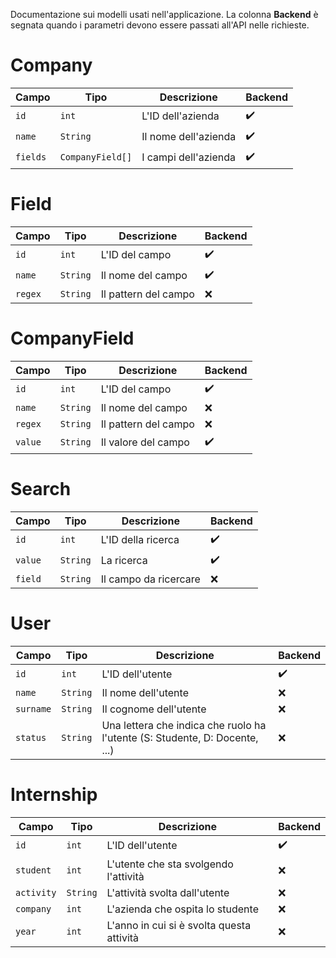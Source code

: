 Documentazione sui modelli usati nell'applicazione. La colonna **Backend** è segnata quando i parametri devono essere passati all'API nelle richieste.

# Company

| Campo | Tipo | Descrizione | Backend |
|-|-|-|-|
| `id` | `int` | L'ID dell'azienda | :heavy_check_mark: |
| `name` | `String` | Il nome dell'azienda | :heavy_check_mark: |
| `fields` | `CompanyField[]` | I campi dell'azienda | :heavy_check_mark: |

# Field

| Campo | Tipo | Descrizione | Backend |
|-|-|-|-|
| `id` | `int` | L'ID del campo | :heavy_check_mark: |
| `name` | `String` | Il nome del campo | :heavy_check_mark: |
| `regex` | `String` | Il pattern del campo | :x: |

# CompanyField

| Campo | Tipo | Descrizione | Backend |
|-|-|-|-|
| `id` | `int` | L'ID del campo | :heavy_check_mark: |
| `name` | `String` | Il nome del campo | :x: |
| `regex` | `String` | Il pattern del campo | :x: |
| `value` | `String` | Il valore del campo | :heavy_check_mark: |

# Search

| Campo | Tipo | Descrizione | Backend |
|-|-|-|-|
| `id` | `int` | L'ID della ricerca | :heavy_check_mark: |
| `value` | `String` | La ricerca | :heavy_check_mark: |
| `field` | `String` | Il campo da ricercare | :x: |

# User

| Campo | Tipo | Descrizione | Backend |
|-|-|-|-|
| `id` | `int` | L'ID dell'utente | :heavy_check_mark: |
| `name` | `String` | Il nome dell'utente | :x: |
| `surname` | `String` | Il cognome dell'utente | :x: |
| `status` | `String` | Una lettera che indica che ruolo ha l'utente (S: Studente, D: Docente, ...) | :x: |

# Internship

| Campo | Tipo | Descrizione | Backend |
|-|-|-|-|
| `id` | `int` | L'ID dell'utente | :heavy_check_mark: |
| `student` | `int` | L'utente che sta svolgendo l'attività | :x: |
| `activity` | `String` | L'attività svolta dall'utente | :x: |
| `company` | `int` | L'azienda che ospita lo studente | :x: |
| `year` | `int` | L'anno in cui si è svolta questa attività | :x: |

